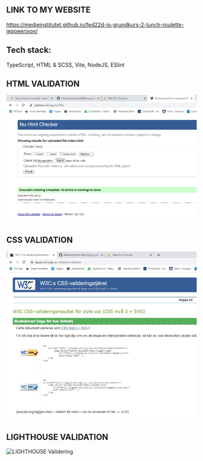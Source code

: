## LINK TO MY WEBSITE
https://medieinstitutet.github.io/fed22d-js-grundkurs-2-lunch-roulette-jeppeerixon/

## Tech stack:
TypeScript, HTML & SCSS, Vite, NodeJS, ESlint

## HTML VALIDATION
![HTML Validering](./screenshots/html_validation.jpg)

## CSS VALIDATION

![CSS Validering](./screenshots/css_validation.jpg)

## LIGHTHOUSE VALIDATION
![LIGHTHOUSE Validering](./images/lighthouse_analyzis.jpg)
